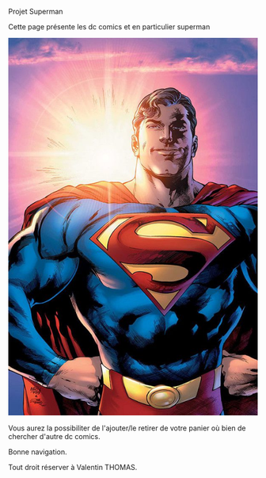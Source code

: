 Projet Superman

Cette page présente les dc comics et en particulier superman

![](./asset/hub_super01_cvr_1500_5b3e561f3788f5.51606704.jpg)

Vous aurez la possibiliter de l'ajouter/le retirer de votre panier où bien de chercher d'autre dc comics.

Bonne navigation.

Tout droit réserver à Valentin THOMAS.